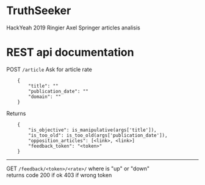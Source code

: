 # TruthSeeker
HackYeah 2019 Ringier Axel Springer articles analisis

# REST api documentation

POST `/article`
Ask for article rate
```
    {
        "title": ""
        "publication_date": ""
        "domain": ""
    }
```
Returns
```
    {
        "is_objective": is_manipulative(args['title']),
        "is_too_old": is_too_old(args['publication_date']),
        "opposition_articles": [<link>, <link>]
        "feedback_token": "<token>"
    }
```
---------------------
GET `/feedback/<token>/<rate>/` where <rate> is "up" or "down" <br/>
returns code 200 if ok 403 if wrong token


